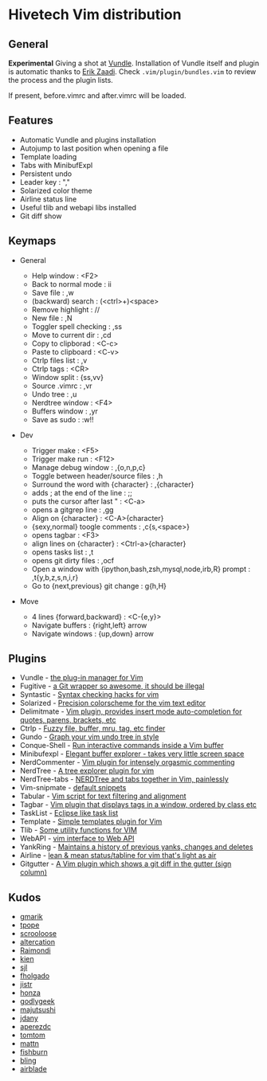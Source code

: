 Hivetech Vim distribution
=========================

General
-------

**Experimental** Giving a shot at [Vundle](https://github.com/gmarik/vundle).
Installation of Vundle itself and plugin is automatic thanks to [Erik
Zaadi](http://www.erikzaadi.com/2012/03/19/auto-installing-vundle-from-your-vimrc/).
Check `.vim/plugin/bundles.vim` to review the process and the plugin lists.

If present, before.vimrc and after.vimrc will be loaded.

Features
--------

* Automatic Vundle and plugins installation
* Autojump to last position when opening a file
* Template loading
* Tabs with MinibufExpl
* Persistent undo
* Leader key : ","
* Solarized color theme
* Airline status line
* Useful tlib and webapi libs installed
* Git diff show


Keymaps
-------

* General
    
    * Help window            : \<F2\>
    * Back to normal mode    : ii
    * Save file              : ,w
    * (backward) search      : (\<ctrl\>+)\<space\>
    * Remove highlight       : //
    * New file               : ,N
    * Toggler spell checking : ,ss
    * Move to current dir    : ,cd
    * Copy to clipborad      : \<C-c\>
    * Paste to clipboard     : \<C-v\>
    * Ctrlp files list       : ,v
    * Ctrlp tags             : \<CR\>
    * Window split           : {ss,vv}
    * Source .vimrc          : ,vr
    * Undo tree              : ,u
    * Nerdtree window        : \<F4\>
    * Buffers window         : ,yr
    * Save as sudo           : :w!!

* Dev

    * Trigger make                       : \<F5\>
    * Trigger make run                   : \<F12\>
    * Manage debug window                : ,{o,n,p,c}
    * Toggle between header/source files : ,h
    * Surround the word with {character} : ,{character}
    * adds ; at the end of the line      : ;;
    * puts the cursor after last "       : \<C-a\>
    * opens a gitgrep line               : ,gg
    * Align on {character}               : \<C-A\>{character}
    * {sexy,normal} toogle comments      : ,c{s,\<space\>}
    * opens tagbar                       : \<F3\>
    * align lines on {character}         : \<Ctrl-a\>{character}
    * opens tasks list                   : ,t
    * opens git dirty files              : ,ocf
    * Open a window with {ipython,bash,zsh,mysql,node,irb,R} prompt : ,t{y,b,z,s,n,i,r}
    * Go to {next,previous} git change   : g{h,H}

* Move

    * 4 lines {forward,backward} : \<C-{e,y}\>
    * Navigate buffers           : {right,left} arrow
    * Navigate windows           : {up,down} arrow



Plugins
-------

* Vundle - [the plug-in manager for Vim](https://github.com/gmarik/vundle)
* Fugitive - [a Git wrapper so awesome, it should be illegal ](https://github.com/tpope/vim-fugitive)
* Syntastic - [Syntax checking hacks for vim](https://github.com/scrooloose/syntastic)
* Solarized - [Precision colorscheme for the vim text editor](https://github.com/altercation/vim-colors-solarized)
* Delimitmate - [Vim plugin, provides insert mode auto-completion for quotes, parens, brackets, etc](https://github.com/Raimondi/delimitMate)
* Ctrlp - [Fuzzy file, buffer, mru, tag, etc finder](https://github.com/kien/ctrlp.vim)
* Gundo - [Graph your vim undo tree in style](http://sjl.bitbucket.org/gundo.vim/)
* Conque-Shell - [Run interactive commands inside a Vim buffer](https://github.com/vim-scripts/Conque-Shell)
* Minibufexpl - [Elegant buffer explorer - takes very little screen space](http://fholgado.com/minibufexpl)
* NerdCommenter - [Vim plugin for intensely orgasmic commenting](https://github.com/scrooloose/nerdcommenter)
* NerdTree - [A tree explorer plugin for vim](https://github.com/scrooloose/nerdtree)
* NerdTree-tabs - [NERDTree and tabs together in Vim, painlessly](https://github.com/jistr/vim-nerdtree-tabs)
* Vim-snipmate - [default snippets](https://github.com/honza/vim-snippets)
* Tabular - [Vim script for text filtering and alignment](https://github.com/godlygeek/tabular)
* Tagbar - [Vim plugin that displays tags in a window, ordered by class etc](http://majutsushi.github.io/tagbar/)
* TaskList - [Eclipse like task list](https://github.com/vim-scripts/TaskList.vim)
* Template - [Simple templates plugin for Vim](https://github.com/aperezdc/vim-template)
* Tlib - [Some utility functions for VIM](https://github.com/tomtom/tlib_vim)
* WebAPI - [vim interface to Web API ](https://github.com/mattn/webapi-vim)
* YankRing - [Maintains a history of previous yanks, changes and deletes ](https://github.com/vim-scripts/YankRing.vim)
* Airline - [lean & mean status/tabline for vim that's light as air](https://github.com/bling/vim-airline)
* Gitgutter - [A Vim plugin which shows a git diff in the gutter (sign column)](https://github.com/airblade/vim-gitgutter)


Kudos
-----

* [gmarik](https://github.com/gmarik)
* [tpope](https://github.com/tpope/vim-fugitive)
* [scrooloose](https://github.com/scrooloose)
* [altercation](https://github.com/altercation)
* [Raimondi](https://github.com/Raimondi)
* [kien](https://github.com/kien)
* [sjl](http://sjl.bitbucket.org/gundo.vim/)
* [fholgado](http://fholgado.com/minibufexpl)
* [jistr](https://github.com/jistr)
* [honza](https://github.com/honza)
* [godlygeek](https://github.com/godlygeek)
* [majutsushi](http://majutsushi.github.io/tagbar/)
* [jdany](http://www.vim.org/account/profile.php?user_id=1599)
* [aperezdc](https://github.com/aperezdc)
* [tomtom](https://github.com/tomtom)
* [mattn](https://github.com/mattn)
* [fishburn](http://www.vim.org/account/profile.php?user_id=837)
* [bling](https://github.com/bling)
* [airblade](https://github.com/airblade)
